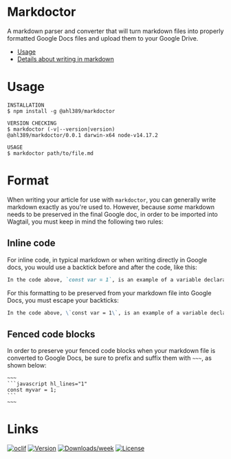 Markdoctor
=============

A markdown parser and converter that will turn markdown files into properly formatted Google Docs files and upload them to your Google Drive.

<!-- toc -->
* [Usage](#usage)
* [Details about writing in markdown](#format)
<!-- tocstop -->

# Usage
<!-- usage -->
```sh-session
INSTALLATION
$ npm install -g @ahl389/markdoctor

VERSION CHECKING
$ markdoctor (-v|--version|version)
@ahl389/markdoctor/0.0.1 darwin-x64 node-v14.17.2

USAGE
$ markdoctor path/to/file.md
```

# Format
When writing your article for use with `markdoctor`, you can generally write markdown exactly as you're used to. However, because _some_ markdown needs to be preserved in the final Google doc, in order to be imported into Wagtail, you must keep in mind the following two rules:

## Inline code
For inline code, in typical markdown or when writing directly in Google docs, you would use a backtick before and after the code, like this:

```markdown
In the code above, `const var = 1`, is an example of a variable declaration.
```

For this formatting to be preserved from your markdown file into Google Docs, you must escape your backticks:

```markdown
In the code above, \`const var = 1\`, is an example of a variable declaration.
```

## Fenced code blocks
In order to preserve your fenced code blocks when your markdown file is converted to Google Docs, be sure to prefix and suffix them with `~~~`, as shown below:

`~~~`<br>
` ```javascript hl_lines="1" ` <br>
`const myvar = 1;`  <br>
` ``` ` <br>
`~~~`


# Links





[![oclif](https://img.shields.io/badge/cli-oclif-brightgreen.svg)](https://oclif.io)
[![Version](https://img.shields.io/npm/v/voices-parser.svg)](https://www.npmjs.com/package/@ahl389/markdoctor)
[![Downloads/week](https://img.shields.io/npm/dw/voices-parser.svg)](https://www.npmjs.com/package/@ahl389/markdoctor)
[![License](https://img.shields.io/npm/l/voices-parser.svg)](https://github.com/ahl389/markdoctor/blob/master/package.json)



